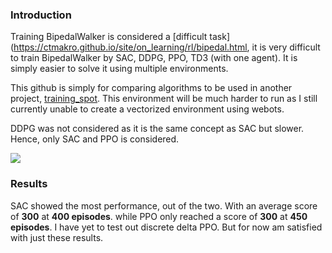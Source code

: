 ### Introduction

Training BipedalWalker is considered a [difficult task](https://ctmakro.github.io/site/on_learning/rl/bipedal.html, it is very difficult to train BipedalWalker by SAC, DDPG, PPO, TD3 (with one agent). It is simply easier to solve it using multiple environments.

This github is simply for comparing algorithms to be used in another project, [training_spot](https://github.com/chngdickson/training_spot). This environment will be much harder to run as I still currently unable to create a vectorized environment using webots.

DDPG was not considered as it is the same concept as SAC but slower. Hence, only SAC and PPO is considered.

![](BipedalWalker-Soft-Actor-Critic/images/bwalker.png)

### Results
SAC showed the most performance, out of the two. With an average score of **300** at **400 episodes**. while PPO only reached a score of **300** at **450 episodes**.
I have yet to test out discrete delta PPO. But for now am satisfied with just these results.
